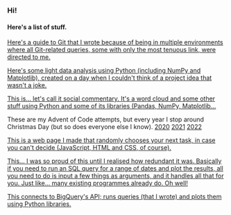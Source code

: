 ### Hi!
#### Here's a list of stuff.

[Here's a guide to Git that I wrote because of being in multiple environments where all Git-related queries, some with only the most tenuous link, were directed to me.](https://github.com/Coletterbox/Git-Guide)

[Here's some light data analysis using Python (including NumPy and Matplotlib), created on a day when I couldn't think of a project idea that wasn't a joke.](https://github.com/Coletterbox/Text-Comparison)

[This is... let's call it social commentary. It's a word cloud and some other stuff using Python and some of its libraries (Pandas, NumPy, Matplotlib...](https://github.com/Coletterbox/Analysis-of-Some-Guy-s-Attempt-at-Small-Talk)

These are my Advent of Code attempts, but every year I stop around Christmas Day (but so does everyone else I know). [2020](https://github.com/Coletterbox/Advent-of-Code-2020) [2021](https://github.com/Coletterbox/Advent-of-Code-2021) [2022](https://github.com/Coletterbox/Advent-of-Code-2022)

[This is a web page I made that randomly chooses your next task, in case you can't decide (JavaScript, HTML and CSS, of course).](https://coletterbox.github.io/Random-Task-Chooser/)

[This... I was so proud of this until I realised how redundant it was. Basically if you need to run an SQL query for a range of dates and plot the results, all you need to do is input a few things as arguments, and it handles all that for you. Just like... many existing programmes already do. Oh well!](https://github.com/Coletterbox/Run-and-Plot-an-SQL-Query-for-Multiple-Dates/blob/main/Run%20and%20Plot%20SQL%20Query%20For%20Multiple%20Dates.ipynb)

[This connects to BigQuery's API; runs queries (that I wrote) and plots them using Python libraries.](https://github.com/Coletterbox/More-BigQuery-with-Python/blob/main/dashboardDraft1.ipynb)
